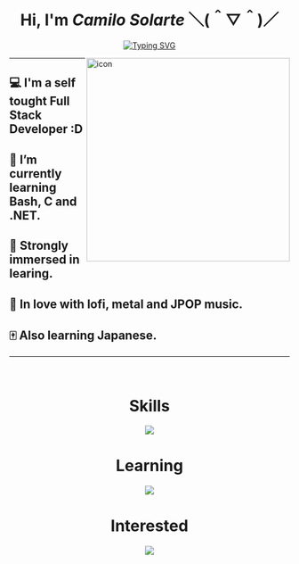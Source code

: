 <!-- **KiyotakaDev/KiyotakaDev** is a ✨ _special_ ✨ repository because its `README.md` (this file) appears on your GitHub profile. -->

<div align="center">
  <h1 aligh="center">Hi, I'm <b><i>Camilo Solarte</i></b>  ＼(＾▽＾)／</h1>
  <!-- Typing SVG by DenverCoder1 - https://github.com/DenverCoder1/readme-typing-svg -->
  <p align="center">
    <a href="https://git.io/typing-svg"><img src="https://readme-typing-svg.demolab.com?font=Rubik&weight=600&size=38&duration=3500&pause=500&color=EC1699&center=true&vCenter=true&random=false&width=435&lines=Full+Stack+Developer;Learning+lover;%E3%81%8D%E3%82%88%E3%81%9F%E3%81%8B+%7C+%E3%81%8D%E3%82%88%E3%81%9F%E3%82%8D" alt="Typing SVG" /></a>
  </p>
</div>


<img align="right" width="365" src="https://i.pinimg.com/564x/46/8a/99/468a9954de2ac7efd2c5edb612f477a0.jpg" alt="icon"/>
<hr>

<!-- ```
  💻 I'm a self tought Full Stack Developer :D 
  🔭 I’m currently working on a mobile app. 
  🌱 I’m currently learning Flutter, .NET. 
  🧠 Strongly immersed in learing.
  💖 In love with lofi, metal and JPOP music. 
  🔥 Also learning Japanese. 
``` -->

## 💻 I'm a self tought Full Stack Developer :D 
<!-- ## 🔭 I’m currently working on a mobile app. -->
## 🌱 I’m currently learning Bash, C and .NET. 
## 🧠 Strongly immersed in learing.
## 🎵 In love with lofi, metal and JPOP music. 
## 🀄 Also learning Japanese.

<hr>

<br/>

<!-- Tech icons -->
<div align="center">
  <!-- Skills icons -->
  <h1>Skills</h1>
  <p align="center">
    <a href="https://skillicons.dev">
      <img src="https://skillicons.dev/icons?i=html,css,javascript,react,tailwind,threejs,nodejs,express,mongodb,postgres,git,github,vscode,prisma&perline=7">
    </a>
  </p>

  <h1>Learning</h1>
  <!-- Learning icons-->
  <p align="center">
    <a href="https://skillicons.dev">
      <img src="https://skillicons.dev/icons?i=arch,bash,c,cs,dotnet,dart,flutter&perline=7">
    </a>
  </p>

  <h1>Interested</h1>
  <!-- interested icons-->
  <p align="center">
    <a href="https://skillicons.dev">
      <img src="https://skillicons.dev/icons?i=cpp,linux,unity,py,firebase&perline=7">
    </a>
  </p>
</div>
